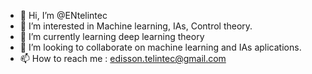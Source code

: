 - 👋 Hi, I’m @ENtelintec
- 👀 I’m interested in Machine learning, IAs, Control theory.
- 🌱 I’m currently learning deep learning theory
- 💞️ I’m looking to collaborate on machine learning and IAs aplications.
- 📫 How to reach me : <edisson.telintec@gmail.com>

<!---
ENtelintec/ENtelintec is a ✨ special ✨ repository because its `README.md` (this file) appears on your GitHub profile.
You can click the Preview link to take a look at your changes.
--->

